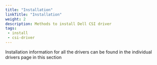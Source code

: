 ```yaml
---
title: "Installation"
linkTitle: "Installation"
weight: 2
description: Methods to install Dell CSI driver
tags: 
 - install
 - csi-driver
---
```


Installation information for all the drivers can be found in the individual drivers page in this section
